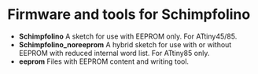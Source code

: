 # Firmware and tools for Schimpfolino

* **Schimpfolino** A sketch for use with EEPROM only. For ATtiny45/85.  
* **Schimpfolino_noreeprom** A hybrid sketch for use with or without EEPROM with reduced internal word list. For ATtiny85 only.  
* **eeprom** Files with EEPROM content and writing tool.  
  

